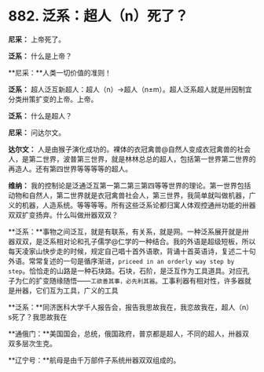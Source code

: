 # 882. 泛系：超人（n）死了？

**尼采：** 上帝死了。

**泛系：** 什么是上帝？

**尼采：**人类一切价值的准则！

**泛系：** 超人泛互新超人：超人（n）→超人（n±m）。超人泛系超人就是卅因制宜分类卅策扩变的上帝。上帝。

**泛系：** 什么是超人？

**尼采：** 问达尔文。

**达尔文：** 人是由猴子演化成功的。裸体的衣冠禽兽@自然人变成衣冠禽兽的社会人，是第二世界，波普第三世界，就是林林总总的超人，包括第一世界第二世界的再造人。还有第四世界等等等等的超人。

**维纳：** 我的控制论是泛通泛互第一第二第三第四等等世界的理论。第一世界包括动物和自然人，第二世界就是衣冠禽兽社会人，第三世界，我简单就叫做机器，广义的机器，人造系统。等等等等。所有这些泛系论都归寓人体观控通卅功能的卅器双双扩变扬弃。什么叫做卅器双双？

**泛系：**事物之间泛互，就是有联系，有关系，就是网。一种泛系展开就是卅器双双，是泛系相对论和孔子儒学@仁学的一种结合。我的外语是超级短板，所以每天凌家山快步走的时候，规定自己唱十首外语歌，背诵十首英语诗，复述二十句外语。常常复述的一句是循序渐进，`priceed in an orderly way step by step`。恰恰走的山路是一种石块路。石块，石阶，是泛互作为工具道具。对应孔子为仁的扩变随缘随悟——`工欲善其事，必先利其器`。工事利器有相对性，许多器就是卅器，它们互为工具，广义的工具

**泛系：**同济医科大学千人报告会，报告我思故我在，我恋故我在，超人（n）s死了？我思故我在

**通俄门：**美国国会，总统，俄国政府，普京都是超人，不同的超人，卅器双双多层次生克。


**辽宁号：**航母是由千万部件子系统卅器双双组成的。
